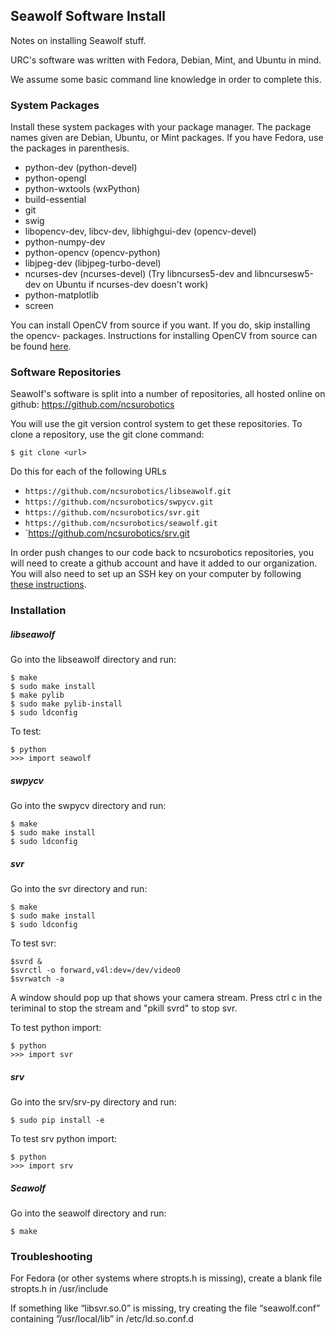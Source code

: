 ## Seawolf Software Install

Notes on installing Seawolf stuff.

URC's software was written with Fedora, Debian, Mint, and Ubuntu in mind.

We assume some basic command line knowledge in order to complete this.

### System Packages

Install these system packages with your package manager. The package names given are Debian, Ubuntu, or Mint packages. If you have Fedora, use the packages in parenthesis.

* python-dev (python-devel)
* python-opengl
* python-wxtools (wxPython)
* build-essential
* git
* swig
* libopencv-dev, libcv-dev, libhighgui-dev (opencv-devel)
* python-numpy-dev
* python-opencv (opencv-python)
* libjpeg-dev (libjpeg-turbo-devel)
* ncurses-dev (ncurses-devel) (Try libncurses5-dev and libncursesw5-dev on Ubuntu if ncurses-dev doesn't work)
* python-matplotlib
* screen

You can install OpenCV from source if you want. If you do, skip installing the opencv- packages. Instructions for installing OpenCV from source can be found [here](http://docs.opencv.org/doc/tutorials/introduction/linux_install/linux_install.html#linux-installation).

### Software Repositories

Seawolf's software is split into a number of repositories, all hosted online on github: https://github.com/ncsurobotics

You will use the git version control system to get these repositories. To clone a repository, use the git clone command:

    $ git clone <url>

Do this for each of the following URLs

* `https://github.com/ncsurobotics/libseawolf.git`
* `https://github.com/ncsurobotics/swpycv.git`
* `https://github.com/ncsurobotics/svr.git`
* `https://github.com/ncsurobotics/seawolf.git`
* `https://github.com/ncsurobotics/srv.git

In order push changes to our code back to ncsurobotics repositories, you will need to create a github account and have it added to our organization. You will also need to set up an SSH key on your computer by following [these instructions](https://help.github.com/articles/generating-ssh-keys/).

### Installation


##### libseawolf

Go into the libseawolf directory and run:

    $ make
    $ sudo make install
    $ make pylib
    $ sudo make pylib-install
    $ sudo ldconfig

To test:

    $ python
    >>> import seawolf

##### swpycv

Go into the swpycv directory and run:

    $ make
    $ sudo make install
    $ sudo ldconfig

##### svr

Go into the svr directory and run:

    $ make
    $ sudo make install
    $ sudo ldconfig

To test svr:

    $svrd &
    $svrctl -o forward,v4l:dev=/dev/video0
    $svrwatch -a

A window should pop up that shows your camera stream. Press ctrl c in the teriminal to stop the stream and "pkill svrd" to stop svr.

To test python import:

    $ python
    >>> import svr
    
##### srv

Go into the srv/srv-py directory and run:

    $ sudo pip install -e 

To test srv python import:

    $ python
    >>> import srv


##### Seawolf

Go into the seawolf directory and run:

    $ make

### Troubleshooting

For Fedora (or other systems where stropts.h is missing), create a blank file stropts.h in /usr/include

If something like “libsvr.so.0” is missing, try creating the file “seawolf.conf” containing ”/usr/local/lib” in /etc/ld.so.conf.d
